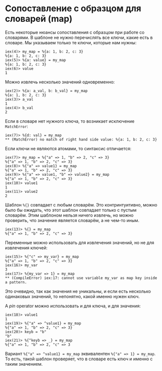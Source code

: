 # Сопоставление с образцом для словарей (map)

Есть некоторые нюансы сопоставления с образцом при работе со словарями. В шаблоне не нужно перечислять все ключи, какие есть в словаре. Мы указываем только те ключи, которые нам нужны:

```elixir-iex
iex(4)> my_map = %{a: 1, b: 2, c: 3}
%{a: 1, b: 2, c: 3}
iex(5)> %{a: value} = my_map
%{a: 1, b: 2, c: 3}
iex(6)> value
1
```

Можно извлечь несколько значений одновременно:

```elixir-iex
iex(2)> %{a: a_val, b: b_val} = my_map
%{a: 1, b: 2, c: 3}
iex(3)> a_val
1
iex(4)> b_val 
2
```

Если в словаре нет нужного ключа, то возникает исключение `MatchError`:

```elixir-iex
iex(7)> %{d: val} = my_map
** (MatchError) no match of right hand side value: %{a: 1, b: 2, c: 3}
```

Если ключи не являются атомами, то синтаксис отличается:

```elixir-iex
iex(7)> my_map = %{"a" => 1, "b" => 2, "c" => 3}
%{"a" => 1, "b" => 2, "c" => 3}
iex(8)> %{"a" => value1} = my_map
%{"a" => 1, "b" => 2, "c" => 3}
iex(9)> %{"a" => value1, "b" => value2} = my_map
%{"a" => 1, "b" => 2, "c" => 3}
iex(10)> value1
1
iex(11)> value2
2
```

Шаблон `%{}` совпадает с любым словарём. Это контринтуитивно, можно было бы ожидать, что этот шаблон совпадает только с пустым словарём. Этим шаблоном нельзя ничего извлечь, но можно проверить, что значение является словарём, а не чем-то иным.

```elixir-iex
iex(13)> %{} = my_map
%{"a" => 1, "b" => 2, "c" => 3}
```

Переменные можно использовать для извлечения значений, но не для извлечения ключей:

```elixir-iex
iex(15)> %{"c" => my_var} = my_map
%{"a" => 1, "b" => 2, "c" => 3}
iex(16)> my_var
3
iex(17)> %{my_var => 1} = my_map
** (CompileError) iex:17: cannot use variable my_var as map key inside a pattern.
```

Это очевидно, так как значения не уникальны, и если есть несколько одинаковых значений, то непонятно, какой именно нужен ключ.

А _pin_ operator можно использовать и для ключа, и для значения:

```elixir-iex
iex(18)> value1
1
iex(19)> %{"a" => ^value1} = my_map
%{"a" => 1, "b" => 2, "c" => 3}
iex(20)> keyb = "b"
"b"
iex(21)> %{^keyb => _} = my_map
%{"a" => 1, "b" => 2, "c" => 3
```

Вариант `%{"a" => ^value1} = my_map` эквивалентен `%{"a" => 1} = my_map`. То есть, такой шаблон проверяет, что в словаре есть ключ и именно с таким значением.
